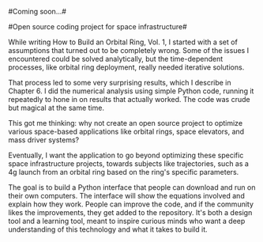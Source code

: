 #Coming soon...#

#Open source coding project for space infrastructure#

While writing How to Build an Orbital Ring, Vol. 1, I started with a set of assumptions that turned out to be completely wrong. Some of the issues I encountered could be solved analytically, but the time-dependent processes, like orbital ring deployment, really needed iterative solutions. 

That process led to some very surprising results, which I describe in Chapter 6. I did the numerical analysis using simple Python code, running it repeatedly to hone in on results that actually worked. The code was crude but magical at the same time. 

This got me thinking: why not create an open source project to optimize various space-based applications like orbital rings, space elevators, and mass driver systems?

Eventually, I want the application to go beyond optimizing these specific space infrastructure projects, towards subjects like trajectories, such as a 4g launch from an orbital ring based on the ring's specific parameters.

The goal is to build a Python interface that people can download and run on their own computers. The interface will show the equations involved and explain how they work. People can improve the code, and if the community likes the improvements, they get added to the repository. It's both a design tool and a learning tool, meant to inspire curious minds who want a deep understanding of this technology and what it takes to build it.
